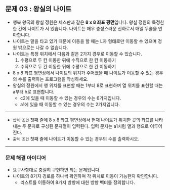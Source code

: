 ## 문제 03 : 왕실의 나이트
- 행복 왕국의 왕실 정원은 체스판과 같은 **8 x 8 좌표 평면**입니다. 왕실 정원의 특정한 한 칸에 나이트가 서 있습니다. 나이트는 매우 충성스러운 신하로서 매일 무술을 연마합니다.
- 나이트는 말을 타고 있기 때문에 이동을 할 때는 L자 형태로만 이동할 수 있으며 정원 밖으로는 나갈 수 없습니다.
- 나이트는 특정 위치에서 다음과 같은 2가지 경우로 이동할 수 있습니다.
  1. 수평으로 두 칸 이동한 뒤에 수직으로 한 칸 이동하기
  2. 수직으로 두 칸 이동한 뒤에 수평으로 한 칸 이동하기
- 8 x 8 좌표 평면상에서 나이트의 위치가 주어졌을 때 나이트가 이동할 수 있는 경우의 수를 출력하는 프로그램을 작성하세요.
- 왕실의 정원에서 행 위치를 표현할 때는 1부터 8로 표현하며 열 위치를 표현할 때는 a부터 h로 표현합니다.
  - c2에 있을 때 이동할 수 있는 경우의 수는 6가지입니다.
  - a1에 있을 때 이동할 수 있는 경우의 수는 2가지입니다.
---
- `입력 조건` 첫째 줄에 8 x 8 좌표 평면상에서 현재 나이트가 위치한 곳의 좌표를 나타내는 두 문자로 구성된 문자열이 입력된다. 입력 문자는 a1처럼 열과 행으로 이루어진다.
- `출력 조건` 첫째 줄에 나이트가 이동할 수 있는 경우의 수를 출력하시오.
---
### 문제 해결 아이디어
- 요구사항대로 충실히 구현하면 되는 문제입니다.
- 나이트의 8가지 경로를 하나씩 확인하며 각 위치로 이동이 가능한지 확인합니다.
  - 리스트를 이동하여 8가지 방향에 대한 방향 벡터를 정의합니다.